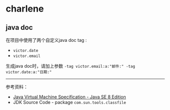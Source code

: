 # charlene

## java doc

在项目中使用了两个自定义java doc tag :

* `victor.date`
* `victor.email`

生成java doc时，请加上参数 `-tag victor.email:a:"邮件:" -tag victor.date:a:"日期:"`

---

参考资料：

* [Java Virtual Machine Specification - Java SE 8 Edition](https://docs.oracle.com/javase/specs/jvms/se8/html/index.html)
* JDK Source Code - package `com.sun.tools.classfile`